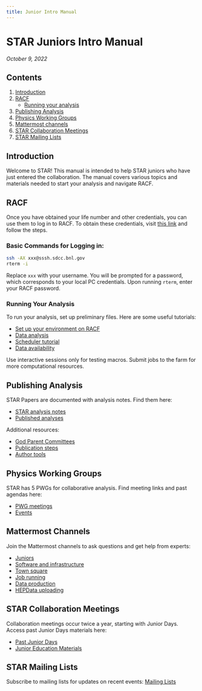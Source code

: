 ```yaml
---
title: Junior Intro Manual
---
```


# STAR Juniors Intro Manual
 *October 9, 2022*

## Contents
1. [Introduction](#introduction)
2. [RACF](#racf)
   - [Running your analysis](#running-your-analysis)
3. [Publishing Analysis](#publishing-analysis)
4. [Physics Working Groups](#physics-working-groups)
5. [Mattermost channels](#mattermost-channels)
6. [STAR Collaboration Meetings](#star-collaboration-meetings)
7. [STAR Mailing Lists](#star-mailing-lists)

## Introduction
Welcome to STAR! This manual is intended to help STAR juniors who have just entered the collaboration. The manual covers various topics and materials needed to start your analysis and navigate RACF.

## RACF
Once you have obtained your life number and other credentials, you can use them to log in to RACF. To obtain these credentials, visit [this link](https://drupal.star.bnl.gov/STAR/comp/sofi/facility-access/general-access) and follow the steps.

### Basic Commands for Logging in:
```bash
ssh -AX xxx@sssh.sdcc.bnl.gov
rterm -i
```
Replace `xxx` with your username. You will be prompted for a password, which corresponds to your local PC credentials. Upon running `rterm`, enter your RACF password.

### Running Your Analysis
To run your analysis, set up preliminary files. Here are some useful tutorials:
- [Set up your environment on RACF](https://drupal.star.bnl.gov/STAR/system/files/STAR_soft_BNL_LK_2015_6_1.pdf)
- [Data analysis](https://drupal.star.bnl.gov/STAR/system/files/RMa_ColMetg_Junior.pdf)
- [Scheduler tutorial](https://www.star.bnl.gov/public/comp/Grid/scheduler/manual.htm)
- [Data availability](https://www.star.bnl.gov/public/comp/prod/localdata/DDpicosize.html)

Use interactive sessions only for testing macros. Submit jobs to the farm for more computational resources.

## Publishing Analysis
STAR Papers are documented with analysis notes. Find them here:
- [STAR analysis notes](https://drupal.star.bnl.gov/STAR/starnotes)
- [Published analyses](https://www.star.bnl.gov/cgi-bin/protected/viewvc.cgi/cvsroot/offline/paper/)

Additional resources:
- [God Parent Committees](https://www.star.bnl.gov/protected/common/GPCs/gpc-committees.xml)
- [Publication steps](https://drupal.star.bnl.gov/STAR/system/files/20220916_PACreport.pdf)
- [Author tools](https://www.star.bnl.gov/central/collaboration/authors/)

## Physics Working Groups
STAR has 5 PWGs for collaborative analysis. Find meeting links and past agendas here:
- [PWG meetings](https://drupal.star.bnl.gov/STAR/pwg)
- [Events](https://drupal.star.bnl.gov/STAR/event)

## Mattermost Channels
Join the Mattermost channels to ask questions and get help from experts:
- [Juniors](https://chat.sdcc.bnl.gov/star/channels/star-juniors)
- [Software and infrastructure](https://chat.sdcc.bnl.gov/star/channels/star-software-and-infrastructure)
- [Town square](https://chat.sdcc.bnl.gov/star/channels/town-square)
- [Job running](https://chat.sdcc.bnl.gov/star/channels/scheduler)
- [Data production](https://chat.sdcc.bnl.gov/star/channels/star-production)
- [HEPData uploading](https://chat.sdcc.bnl.gov/star/channels/hepdata)

## STAR Collaboration Meetings
Collaboration meetings occur twice a year, starting with Junior Days. Access past Junior Days materials here:
- [Past Junior Days](https://drupal.star.bnl.gov/STAR/juniors/past-juniors-days)
- [Junior Education Materials](https://drupal.star.bnl.gov/STAR/juniors/educational-materials)

## STAR Mailing Lists
Subscribe to mailing lists for updates on recent events: [Mailing Lists](https://lists.bnl.gov/mailman/listinfo)


